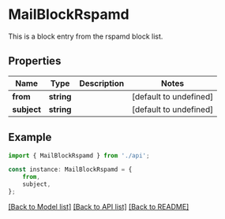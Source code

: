 # MailBlockRspamd

This is a block entry from the rspamd block list.

## Properties

Name | Type | Description | Notes
------------ | ------------- | ------------- | -------------
**from** | **string** |  | [default to undefined]
**subject** | **string** |  | [default to undefined]

## Example

```typescript
import { MailBlockRspamd } from './api';

const instance: MailBlockRspamd = {
    from,
    subject,
};
```

[[Back to Model list]](../README.md#documentation-for-models) [[Back to API list]](../README.md#documentation-for-api-endpoints) [[Back to README]](../README.md)
